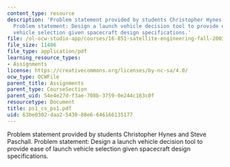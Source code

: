```yaml
---
content_type: resource
description: 'Problem statement provided by students Christopher Hynes and Steve Paschall.
  Problem statement: Design a launch vehicle decision tool to provide ease of launch
  vehicle selection given spacecraft design specifications.'
file: /ol-ocw-studio-app/courses/16-851-satellite-engineering-fall-2003/63be0302daa2543088e6646166135177_ps1_cs_ps1.pdf
file_size: 11486
file_type: application/pdf
learning_resource_types:
- Assignments
license: https://creativecommons.org/licenses/by-nc-sa/4.0/
ocw_type: OCWFile
parent_title: Assignments
parent_type: CourseSection
parent_uid: 54e4e27d-f3ae-708b-3759-0e244c163c0f
resourcetype: Document
title: ps1_cs_ps1.pdf
uid: 63be0302-daa2-5430-88e6-646166135177
---
```

Problem statement provided by students Christopher Hynes and Steve Paschall. Problem statement: Design a launch vehicle decision tool to provide ease of launch vehicle selection given spacecraft design specifications.